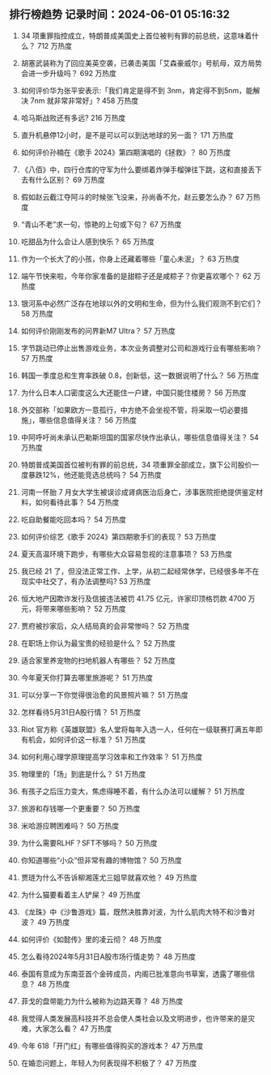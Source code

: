 
## 排行榜趋势 记录时间：2024-06-01 05:16:32
  
  1. 34 项重罪指控成立，特朗普成美国史上首位被判有罪的前总统，这意味着什么？ 712 万热度
    
  2. 胡塞武装称为了回应美英空袭，已袭击美国「艾森豪威尔」号航母，双方局势会进一步升级吗？ 692 万热度
    
  3. 如何评价华为张平安表示:「我们肯定是得不到 3nm，肯定得不到5nm，能解决 7nm 就非常非常好」? 458 万热度
    
  4. 哈马斯战败还有多远? 216 万热度
    
  5. 直升机悬停12小时，是不是可以可以到达地球的另一面？ 171 万热度
    
  6. 如何评价孙楠在《歌手 2024》第四期演唱的《拯救》？ 80 万热度
    
  7. 《八佰》中，四行仓库的守军为什么要绑着炸弹手榴弹往下跳，这和直接丢下去有什么区别？ 69 万热度
    
  8. 假如赵云截江夺阿斗的时候张飞没来，孙尚香不允，赵云要怎么办？ 67 万热度
    
  9. “青山不老”求一句，惊艳的上句或下句？ 67 万热度
    
  10. 吃甜品为什么会让人感到快乐？ 65 万热度
    
  11. 作为一个长大了的小孩，你身上还藏着哪些「童心未泯」？ 63 万热度
    
  12. 端午节快来啦，今年你家准备的是甜粽子还是咸粽子？你更喜欢哪个？ 62 万热度
    
  13. 银河系中必然广泛存在地球以外的文明和生命，但为什么我们观测不到它们？ 58 万热度
    
  14. 如何评价刚刚发布的问界新M7 Ultra？ 57 万热度
    
  15. 字节跳动已停止出售游戏业务，本次业务调整对公司和游戏行业有哪些影响？ 57 万热度
    
  16. 韩国一季度总和生育率跌破 0.8，创新低，这一数据说明了什么？ 56 万热度
    
  17. 为什么日本人口密度这么大还能住一户建，中国只能住楼房？ 56 万热度
    
  18. 外交部称「如果欧方一意孤行，中方绝不会坐视不管，将采取一切必要措施」，哪些信息值得关注？ 56 万热度
    
  19. 中阿呼吁尚未承认巴勒斯坦国的国家尽快作出承认，哪些信息值得关注？ 54 万热度
    
  20. 特朗普成美国首位被判有罪的前总统，34 项重罪全部成立，旗下公司股价一度暴跌12%，他还能竞选总统吗？ 54 万热度
    
  21. 河南一怀胎 7 月女大学生被误诊成肾病医治后身亡，涉事医院拒绝提供鉴定材料，如何看待此事？ 54 万热度
    
  22. 吃自助餐能吃回本吗？ 54 万热度
    
  23. 如何评价综艺《歌手 2024》第四期歌手们的表现？ 53 万热度
    
  24. 夏天高温环境下跑步，有哪些大众容易忽视的注意事项？ 53 万热度
    
  25. 我已经 21 了，但没法正常工作、上学，从初二起经常休学，已经很多年不在现实中社交了，有办法调整吗? 53 万热度
    
  26. 恒大地产因欺诈发行及信披违法被罚 41.75 亿元，许家印顶格罚款 4700 万元，将带来哪些影响？ 52 万热度
    
  27. 贾府被抄家后，众人结局真的会非常惨吗？ 52 万热度
    
  28. 在职场上你认为最宝贵的经验是什么？ 52 万热度
    
  29. 适合家里养宠物的扫地机器人有哪些？ 52 万热度
    
  30. 今年夏天你打算去哪里旅游呢？ 51 万热度
    
  31. 可以分享一下你觉得很治愈的风景照片嘛？ 51 万热度
    
  32. 怎样看待5月31日A股行情？ 51 万热度
    
  33. Riot 官方称《英雄联盟》名人堂将每年入选一人，任何在一级联赛打满五年即有机会，如何评价这一标准？ 51 万热度
    
  34. 如何利用心理学原理提高学习效率和工作效率？ 51 万热度
    
  35. 物理里的「场」到底是什么？ 51 万热度
    
  36. 有孩子之后压力变大，焦虑得睡不着，有什么办法可以缓解？ 51 万热度
    
  37. 旅游和存钱哪一个更重要？ 50 万热度
    
  38. 米哈游应聘困难吗？ 50 万热度
    
  39. 为什么需要RLHF？SFT不够吗？ 50 万热度
    
  40. 你知道哪些“小众”但非常有趣的博物馆？ 50 万热度
    
  41. 贾琏为什么不告诉柳湘莲尤三姐早就喜欢他？ 49 万热度
    
  42. 为什么猫要看着主人铲屎？ 49 万热度
    
  43. 《龙珠》中《沙鲁游戏》篇，既然决胜靠对波，为什么肌肉大特不和沙鲁对波？ 49 万热度
    
  44. 如何评价《如懿传》里的凌云彻？ 48 万热度
    
  45. 怎么看待2024年5月31日A股市场行情走势？ 48 万热度
    
  46. 泰国有意成为东南亚首个金砖成员，内阁已批准意向书草案，透露了哪些信息？ 48 万热度
    
  47. 菲戈的盘带能力为什么被称为边路天尊？ 48 万热度
    
  48. 我觉得人类发展高科技并不总会使人类社会以及文明进步，也许带来的是灾难，大家怎么看？ 47 万热度
    
  49. 今年 618「开门红」有哪些值得购买的游戏本？ 47 万热度
    
  50. 在婚恋问题上，年轻人为何表现得不积极了？ 47 万热度
    